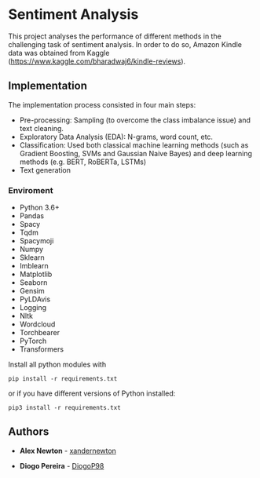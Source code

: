 # Sentiment Analysis

This project analyses the performance of different methods in the challenging task of sentiment analysis. In order to do so, Amazon Kindle data was obtained from Kaggle (https://www.kaggle.com/bharadwaj6/kindle-reviews).


## Implementation

The implementation process consisted in four main steps:
* Pre-processing: Sampling (to overcome the class imbalance issue) and text cleaning.
* Exploratory Data Analysis (EDA): N-grams, word count, etc.
* Classification: Used both classical machine learning methods (such as Gradient Boosting, SVMs and Gaussian Naive Bayes) and deep learning methods (e.g. BERT, RoBERTa, LSTMs)
* Text generation

### Enviroment

* Python 3.6+
* Pandas
* Spacy
* Tqdm
* Spacymoji
* Numpy
* Sklearn
* Imblearn
* Matplotlib
* Seaborn
* Gensim
* PyLDAvis
* Logging
* Nltk
* Wordcloud
* Torchbearer
* PyTorch
* Transformers

Install all python modules with

```
pip install -r requirements.txt
```
or if you have different versions of Python installed:
```
pip3 install -r requirements.txt
```

## Authors

* **Alex Newton** - [xandernewton](https://github.com/xandernewton)

* **Diogo Pereira** - [DiogoP98](https://github.com/DiogoP98)




